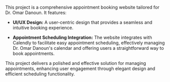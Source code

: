 This project is a comprehensive appointment booking website tailored for Dr. Omar Danoun. It features:

- **UI/UX Design:** A user-centric design that provides a seamless and intuitive booking experience.

- **Appointment Scheduling Integration:** The website integrates with Calendly to facilitate easy appointment scheduling, effectively managing Dr. Omar Danoun's calendar and offering users a straightforward way to book appointments.

This project delivers a polished and effective solution for managing appointments, enhancing user engagement through elegant design and efficient scheduling functionality.
